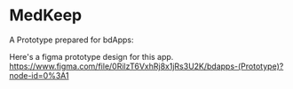 # MedKeep
A Prototype prepared for bdApps:

Here's a figma prototype design for this app.
https://www.figma.com/file/0RilzT6VxhRj8x1jRs3U2K/bdapps-(Prototype)?node-id=0%3A1
